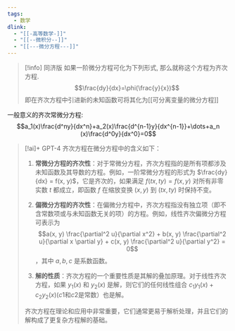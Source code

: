 ```yaml
---
tags:
  - 数学
dlink:
  - "[[-高等数学-]]"
  - "[[--微积分--]]"
  - "[[---微分方程---]]"
---
```

>[!info] 同济版
如果一阶微分方程可化为下列形式, 那么就称这个方程为齐次方程.
$$\frac{dy}{dx}=\phi(\frac{y}{x})$$
即在齐次方程中引进新的未知函数可将其化为[[可分离变量的微分方程]]


一般意义的齐次常微分方程:
$$a_1​(x)\frac{d^ny}{dx^n}​+a_2​(x)\frac{d^{n-1}y}{dx^{n-1}}​+\dots+a_n​(x)\frac{d^0y}{dx^0}=0$$



>[!ai]+ GPT-4
齐次方程在微分方程中的含义如下：
> 
> 1. **常微分方程的齐次性**：对于常微分方程，齐次方程指的是所有项都涉及未知函数及其导数的方程。例如，一阶常微分方程的形式为 $\frac{dy}{dx} = f(x, y)$，它是齐次的，如果满足 $f(tx, ty) = f(x, y)$ 对所有非零实数 $t$ 都成立，即函数 $f$ 在缩放变换 $(x, y)$ 到 $(tx, ty)$ 时保持不变。
> 
> 2. **偏微分方程的齐次性**：在偏微分方程中，齐次方程指没有独立项（即不含常数项或与未知函数无关的项）的方程。例如，线性齐次偏微分方程可表示为 $$a(x, y) \frac{\partial^2 u}{\partial x^2} + b(x, y) \frac{\partial^2 u}{\partial x \partial y} + c(x, y) \frac{\partial^2 u}{\partial y^2} = 0$$，其中 $a, b, c$ 是系数函数。
> 
> 3. **解的性质**：齐次方程的一个重要性质是其解的叠加原理。对于线性齐次方程，如果 $y_1(x)$ 和 $y_2(x)$ 是解，则它们的任何线性组合 $c_1 y_1(x) + c_2 y_2(x)$($c1$和$c2$是常数）也是解。
> 
> 齐次方程在理论和应用中非常重要，它们通常更易于解析处理，并且它们的解构成了更复杂方程解的基础。
